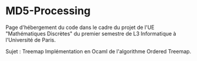 # MD5-Processing

Page d'hébergement du code dans le cadre du projet de l'UE "Mathématiques Discrètes" du premier semestre de L3 Informatique à l'Université de Paris.

Sujet : Treemap
Implémentation en Ocaml de l'algorithme Ordered Treemap.
